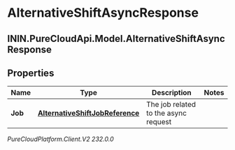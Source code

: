 # AlternativeShiftAsyncResponse

## ININ.PureCloudApi.Model.AlternativeShiftAsyncResponse

## Properties

|Name | Type | Description | Notes|
|------------ | ------------- | ------------- | -------------|
| **Job** | [**AlternativeShiftJobReference**](AlternativeShiftJobReference) | The job related to the async request | |



_PureCloudPlatform.Client.V2 232.0.0_

